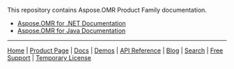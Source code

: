 This repository contains Aspose.OMR Product Family documentation.

- [Aspose.OMR for .NET Documentation](https://docs.aspose.com/omr/net/)
- [Aspose.OMR for Java Documentation](https://docs.aspose.com/omr/java/)

------------
[Home](https://www.aspose.com/) | [Product Page](https://products.aspose.com/omr/) | [Docs](https://docs.aspose.com/omr/) | [Demos](https://products.aspose.app/omr/family) | [API Reference](https://apireference.aspose.com/omr) | [Blog](https://blog.aspose.com/category/omr/) | [Search](https://search.aspose.com/) | [Free Support](https://forum.aspose.com/c/omr) | [Temporary License](https://purchase.aspose.com/temporary-license)

